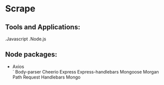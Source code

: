 # Scrape

<h2>Tools and Applications:</h2>
.Javascript 
.Node.js 

<h2>Node packages:</h2> 
<ul>
  <li>Axios </li>`
Body-parser 
Cheerio 
Express 
Express-handlebars 
Mongoose 
Morgan 
Path 
Request 
Handlebars 
Mongo
</ul>
